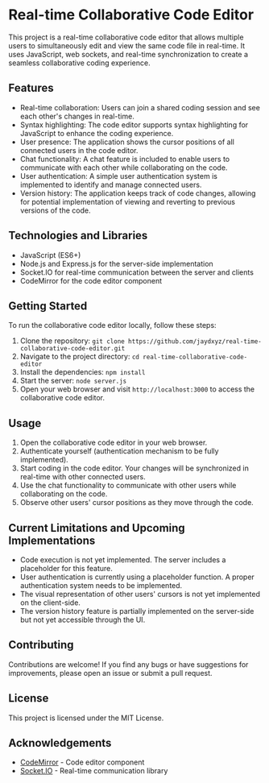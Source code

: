 # Real-time Collaborative Code Editor

This project is a real-time collaborative code editor that allows multiple users to simultaneously edit and view the same code file in real-time. It uses JavaScript, web sockets, and real-time synchronization to create a seamless collaborative coding experience.

## Features

- Real-time collaboration: Users can join a shared coding session and see each other's changes in real-time.
- Syntax highlighting: The code editor supports syntax highlighting for JavaScript to enhance the coding experience.
- User presence: The application shows the cursor positions of all connected users in the code editor.
- Chat functionality: A chat feature is included to enable users to communicate with each other while collaborating on the code.
- User authentication: A simple user authentication system is implemented to identify and manage connected users.
- Version history: The application keeps track of code changes, allowing for potential implementation of viewing and reverting to previous versions of the code.

## Technologies and Libraries

- JavaScript (ES6+)
- Node.js and Express.js for the server-side implementation
- Socket.IO for real-time communication between the server and clients
- CodeMirror for the code editor component

## Getting Started

To run the collaborative code editor locally, follow these steps:

1. Clone the repository: `git clone https://github.com/jaydxyz/real-time-collaborative-code-editor.git`
2. Navigate to the project directory: `cd real-time-collaborative-code-editor`
3. Install the dependencies: `npm install`
4. Start the server: `node server.js`
5. Open your web browser and visit `http://localhost:3000` to access the collaborative code editor.

## Usage

1. Open the collaborative code editor in your web browser.
2. Authenticate yourself (authentication mechanism to be fully implemented).
3. Start coding in the code editor. Your changes will be synchronized in real-time with other connected users.
4. Use the chat functionality to communicate with other users while collaborating on the code.
5. Observe other users' cursor positions as they move through the code.

## Current Limitations and Upcoming Implementations

- Code execution is not yet implemented. The server includes a placeholder for this feature.
- User authentication is currently using a placeholder function. A proper authentication system needs to be implemented.
- The visual representation of other users' cursors is not yet implemented on the client-side.
- The version history feature is partially implemented on the server-side but not yet accessible through the UI.

## Contributing

Contributions are welcome! If you find any bugs or have suggestions for improvements, please open an issue or submit a pull request.

## License

This project is licensed under the MIT License.

## Acknowledgements

- [CodeMirror](https://codemirror.net/) - Code editor component
- [Socket.IO](https://socket.io/) - Real-time communication library
